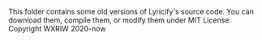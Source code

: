 This folder contains some old versions of Lyricify's source code. You can download them, compile them, or modify them under MIT License.  Copyright WXRIW 2020-now

